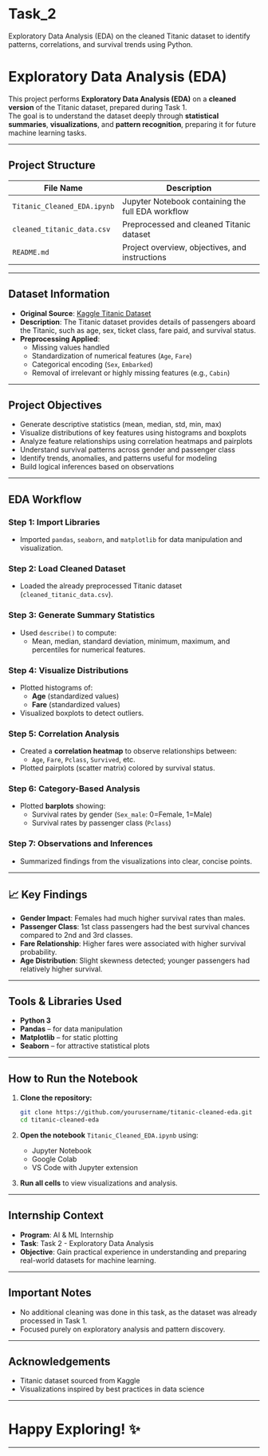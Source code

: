 # Task_2
Exploratory Data Analysis (EDA) on the cleaned Titanic dataset to identify patterns, correlations, and survival trends using Python.
# Exploratory Data Analysis (EDA)

This project performs **Exploratory Data Analysis (EDA)** on a **cleaned version** of the Titanic dataset, prepared during Task 1.  
The goal is to understand the dataset deeply through **statistical summaries**, **visualizations**, and **pattern recognition**, preparing it for future machine learning tasks.

---

## Project Structure

| File Name                  | Description                                   |
|-----------------------------|-----------------------------------------------|
| `Titanic_Cleaned_EDA.ipynb` | Jupyter Notebook containing the full EDA workflow |
| `cleaned_titanic_data.csv`  | Preprocessed and cleaned Titanic dataset |
| `README.md`                 | Project overview, objectives, and instructions |

---

## Dataset Information

- **Original Source**: [Kaggle Titanic Dataset](https://www.kaggle.com/datasets/yasserh/titanic-dataset)
- **Description**: The Titanic dataset provides details of passengers aboard the Titanic, such as age, sex, ticket class, fare paid, and survival status.
- **Preprocessing Applied**:
  - Missing values handled
  - Standardization of numerical features (`Age`, `Fare`)
  - Categorical encoding (`Sex`, `Embarked`)
  - Removal of irrelevant or highly missing features (e.g., `Cabin`)

---

## Project Objectives

- Generate descriptive statistics (mean, median, std, min, max)
- Visualize distributions of key features using histograms and boxplots
- Analyze feature relationships using correlation heatmaps and pairplots
- Understand survival patterns across gender and passenger class
- Identify trends, anomalies, and patterns useful for modeling
- Build logical inferences based on observations

---

## EDA Workflow

### Step 1: Import Libraries
- Imported `pandas`, `seaborn`, and `matplotlib` for data manipulation and visualization.

### Step 2: Load Cleaned Dataset
- Loaded the already preprocessed Titanic dataset (`cleaned_titanic_data.csv`).

### Step 3: Generate Summary Statistics
- Used `describe()` to compute:
  - Mean, median, standard deviation, minimum, maximum, and percentiles for numerical features.

### Step 4: Visualize Distributions
- Plotted histograms of:
  - **Age** (standardized values)
  - **Fare** (standardized values)
- Visualized boxplots to detect outliers.

### Step 5: Correlation Analysis
- Created a **correlation heatmap** to observe relationships between:
  - `Age`, `Fare`, `Pclass`, `Survived`, etc.
- Plotted pairplots (scatter matrix) colored by survival status.

### Step 6: Category-Based Analysis
- Plotted **barplots** showing:
  - Survival rates by gender (`Sex_male`: 0=Female, 1=Male)
  - Survival rates by passenger class (`Pclass`)

### Step 7: Observations and Inferences
- Summarized findings from the visualizations into clear, concise points.

---

## 📈 Key Findings

- **Gender Impact**: Females had much higher survival rates than males.
- **Passenger Class**: 1st class passengers had the best survival chances compared to 2nd and 3rd classes.
- **Fare Relationship**: Higher fares were associated with higher survival probability.
- **Age Distribution**: Slight skewness detected; younger passengers had relatively higher survival.

---

## Tools & Libraries Used

- **Python 3**
- **Pandas** – for data manipulation
- **Matplotlib** – for static plotting
- **Seaborn** – for attractive statistical plots

---

## How to Run the Notebook

1. **Clone the repository:**
   ```bash
   git clone https://github.com/yourusername/titanic-cleaned-eda.git
   cd titanic-cleaned-eda
   ```

2. **Open the notebook** `Titanic_Cleaned_EDA.ipynb` using:
   - Jupyter Notebook
   - Google Colab
   - VS Code with Jupyter extension

3. **Run all cells** to view visualizations and analysis.

---

## Internship Context

- **Program**: AI & ML Internship
- **Task**: Task 2 - Exploratory Data Analysis
- **Objective**: Gain practical experience in understanding and preparing real-world datasets for machine learning.


---

## Important Notes

- No additional cleaning was done in this task, as the dataset was already processed in Task 1.
- Focused purely on exploratory analysis and pattern discovery.

---

##  Acknowledgements

- Titanic dataset sourced from Kaggle
- Visualizations inspired by best practices in data science

---

# Happy Exploring! ✨

---
